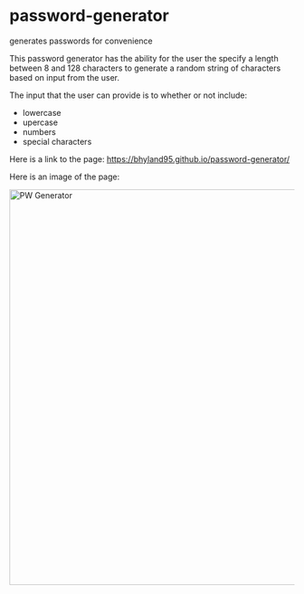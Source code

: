 # password-generator
generates passwords for convenience

This password generator has the ability for the user the specify a length between 8 and 128 characters to generate a random string of characters based on input from the user. 

The input that the user can provide is to whether or not include:

- lowercase 
- upercase
- numbers
- special characters

Here is a link to the page:
https://bhyland95.github.io/password-generator/

Here is an image of the page:

<img width="699" alt="PW Generator" src="https://user-images.githubusercontent.com/84405590/129109076-1c7826ce-385e-4934-97a7-bf02a34fe99a.PNG">

